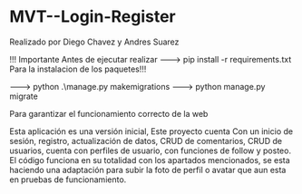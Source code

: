 # MVT--Login-Register

Realizado por Diego Chavez y Andres Suarez

!!! Importante
Antes de ejecutar realizar ---> pip install -r requirements.txt
Para la instalacion de los paquetes!!!

---> python .\manage.py makemigrations
---> python manage.py migrate

Para garantizar el funcionamiento correcto de la web 

Esta aplicación es una versión inicial, Este proyecto cuenta Con un inicio de sesión, registro, actualización de datos, CRUD de comentarios, CRUD de usuarios, cuenta con perfiles de usuario, con funciones de follow y posteo.
El código funciona en su totalidad con los apartados mencionados, se esta haciendo una adaptación para subir la foto de perfil o avatar que aun esta en pruebas de funcionamiento.

